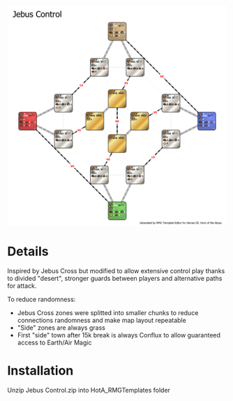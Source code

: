 ![Jebus Control template](https://github.com/oz4ru/jebus-control/blob/main/Jebus%20Control.png)
# Details
Inspired by Jebus Cross but modified to allow extensive control play thanks to divided "desert", stronger guards between players and alternative paths for attack.

To reduce randomness:
* Jebus Cross zones were splitted  into smaller chunks to reduce connections randomness and make map layout repeatable
* "Side" zones are always grass
* First "side" town after 15k break is always Conflux to allow guaranteed access to Earth/Air Magic
# Installation
Unzip Jebus Control.zip into HotA_RMGTemplates folder
